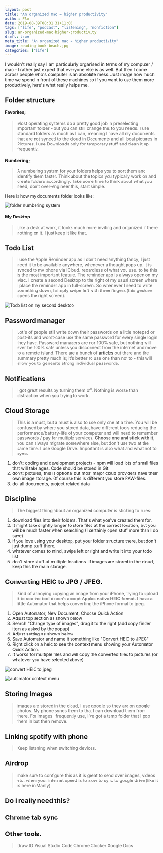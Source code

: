 ```yaml
---
layout: post
title: "An organized mac = higher productivity"
author: Flo
date: 2019-08-09T08:31:31+11:00
tags: ["life", "podcast", "listening", "nonfiction"]
slug: an-organized-mac-higher-productivity
draft: true
meta_title: "An organized mac = higher productivity"
image: reading-book-beach.jpg
categories: ["life"]
---
```


I wouldn't really say I am particularly organised in terms of my computer / mac - I rather just expect that everyone else is as well. But then I come across people who's computer is an absolute mess. Just image how much time we spend in front of these machines so if you want to use them more productively, here's what really helps me.<!-- end -->

## Folder structure
#### Favorites; 
> Most operating systems do a pretty good job in preselecting important folder - but you can still change this to you needs.
> I use standard folders as much as I can, meaning I have all my documents that are not synced to the cloud in Documents and all local pictures in Pictures. I use Downloads only for temporary stuff and clean it up frequently.

#### Numbering;
> A numbering system for your folders helps you to sort them and identify them faster. Think about the topics you typically work on and create folders accordingly.
> Take some time to think about what you need, don't over-engineer this, start simple.

Here is how my documents folder looks like:

![folder numbering system](./organized-mac-folder-structure.jpg)

#### My Desktop
> Like a desk at work, it looks much more inviting and organized if there nothing on it. I just keep it like that.

## Todo List
> I use the Apple Reminder app as I don't need anything fancy, I just need it to be available anywhere, whenever a thought pops up.
> It is synced to my phone via iCloud, regardless of what you use, to be this is the most important feature.
> The reminder app is always open on my Mac. I create a second Desktop to the right of my usual screen where I place the reminder app in full-screen.
> So whenever I need to write something down, I simply swipe left with three fingers (this gesture opens the right screen).

![Todo list on my second desktop](./organized-mac-todo-list-second-screen.jpg)

## Password manager
> Lot's of people still write down their passwords on a little notepad or post-its and worst-case use the same password for every single login they have.
> Password managers are nor 100% safe, but nothing will ever be 100% safe unless you disconnect from the internet and move to a remote island.
> There are a bunch of [articles](https://www.washingtonpost.com/technology/2019/02/19/password-managers-have-security-flaw-you-should-still-use-one/?noredirect=on) out there and the summary pretty much is; it's better ro use one than not to - this will allow you to generate strong individual passwords.

## Notifications
> I got great results by turning them off. Nothing is worse than distraction when you trying to work.

## Cloud Storage
> This is a must, but a must is also to use only one at a time. You will be confused by where you stored data, have different tools reducing the performance/battery-life of your computer and will need to remember passwords / pay for multiple services.
> **Choose one and stick with it**, you can always migrate somewhere else, but don't use two at the same time. I use Google Drive.
> Important is also what and what not to sync.

1. don't: coding and development projects - npm will load lots of small files that will take ages. Code should be stored in Git.
2. don't: pictures, this is optional but most major cloud providers have their own image storage. Of course this is different you store RAW-files.
3. do: all documents, project related data

## Discipline
> The biggest thing about an organized computer is sticking to rules:

1. download files into their folders. That's what you've created them for.
2. It might take slightly longer to store files at the correct location, but you will be much faster when searching (I certainly open stuff more than I do save)
3. if you love using your desktop, put your folder structure there, but don't just dump stuff there.
4. whatever comes to mind, swipe left or right and write it into your todo list
5. don't store stuff at multiple locations. If images are stored in the cloud, keep this the main storage.

## Converting HEIC to JPG / JPEG.
> Kind of annoying copying an image from your iPhone, trying to upload it to see the tool doesn't accept Apples native HEIC format.
> I have a little Automator that helps converting the iPhone format to jpeg.

1. Open Automator, New Document, Choose Quick Action
2. Adjust top section as shown below
3. Search "Change type of images", drag it to the right (add copy finder item as asked by the popup)
4. Adjust setting as shown below
5. Save Automator and name it something like "Convert HEIC to JPEG"
6. Right click on a heic to see the context menu showing your Automator Quick Action.
7. It works for multiple files and will copy the converted files to pictures (or whatever you have selected above)

![convert HEIC to jpeg](./organized-mac-heic-to-jpeg-converter.jpg)

![automator context menu](./organized-mac-automator-context-menu.jpg)

## Storing Images
> images are stored in the cloud, I use google so they are on google photos. My phone syncs them to that I can download them from there.
> For images I frequently use, I've got a temp folder that I pop them in but then remove.

## Linking spotify with phone
> Keep listening when switching devices.

## Airdrop
> make sure to configure this as it is great to send over images, videos etc. when your internet speed is to slow to sync to google drive (like it is here in Manly)

## Do I really need this?

## Chrome tab sync

## Other tools.
> Draw.IO
> Visual Studio Code
> Chrome
> Clocker
> Google Docs
> 